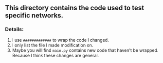## This directory contains the code used to test specific networks.

### Details:
1. l use `#############` to wrap the code l changed.
2. l only list the file l made modification on.
3. Maybe you will find `main.py` contains new code that
haven't be wrapped. Because l think these changes are general.